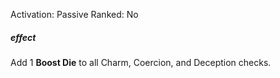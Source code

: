 Activation: Passive
Ranked: No
##### effect
Add 1 **Boost Die** to all Charm, Coercion, and Deception
checks.